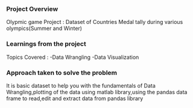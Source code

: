 ### Project Overview

 Olypmic game Project :
Dataset of Countries Medal tally during various olympics(Summer and Winter)


### Learnings from the project

 Topics Covered :
-Data Wrangling 
-Data Visualization



### Approach taken to solve the problem

 It is basic dataset to help you with the fundamentals of Data Wrangling,plotting of the data using matlab library,using the pandas data frame to read,edit and extract  data from pandas library 


